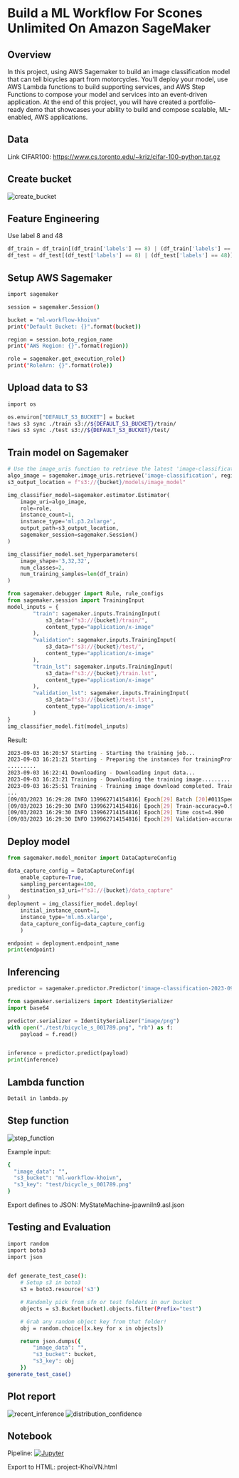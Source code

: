 # Build a ML Workflow For Scones Unlimited On Amazon SageMaker

## Overview
In this project, using AWS Sagemaker to build an image classification model that can tell bicycles apart from motorcycles. You'll deploy your model, use AWS Lambda functions to build supporting services, and AWS Step Functions to compose your model and services into an event-driven application. At the end of this project, you will have created a portfolio-ready demo that showcases your ability to build and compose scalable, ML-enabled, AWS applications.

## Data
Link CIFAR100: https://www.cs.toronto.edu/~kriz/cifar-100-python.tar.gz

## Create bucket
![create_bucket](images/create_bucket_s3.png)

## Feature Engineering
Use label 8 and 48
```python
df_train = df_train[(df_train['labels'] == 8) | (df_train['labels'] == 48)]
df_test = df_test[(df_test['labels'] == 8) | (df_test['labels'] == 48)]
```

## Setup AWS Sagemaker
```bash
import sagemaker

session = sagemaker.Session()

bucket = "ml-workflow-khoivn"
print("Default Bucket: {}".format(bucket))

region = session.boto_region_name
print("AWS Region: {}".format(region))

role = sagemaker.get_execution_role()
print("RoleArn: {}".format(role))
```

## Upload data to S3
```bash
import os

os.environ["DEFAULT_S3_BUCKET"] = bucket
!aws s3 sync ./train s3://${DEFAULT_S3_BUCKET}/train/
!aws s3 sync ./test s3://${DEFAULT_S3_BUCKET}/test/
```

## Train model on Sagemaker
```python
# Use the image_uris function to retrieve the latest 'image-classification' image
algo_image = sagemaker.image_uris.retrieve('image-classification', region, version='latest')
s3_output_location = f"s3://{bucket}/models/image_model"
```

```python
img_classifier_model=sagemaker.estimator.Estimator(
    image_uri=algo_image,
    role=role,
    instance_count=1,
    instance_type='ml.p3.2xlarge',
    output_path=s3_output_location,
    sagemaker_session=sagemaker.Session()
)

img_classifier_model.set_hyperparameters(
    image_shape='3,32,32',
    num_classes=2,
    num_training_samples=len(df_train)
)
```

```python
from sagemaker.debugger import Rule, rule_configs
from sagemaker.session import TrainingInput
model_inputs = {
        "train": sagemaker.inputs.TrainingInput(
            s3_data=f"s3://{bucket}/train/",
            content_type="application/x-image"
        ),
        "validation": sagemaker.inputs.TrainingInput(
            s3_data=f"s3://{bucket}/test/",
            content_type="application/x-image"
        ),
        "train_lst": sagemaker.inputs.TrainingInput(
            s3_data=f"s3://{bucket}/train.lst",
            content_type="application/x-image"
        ),
        "validation_lst": sagemaker.inputs.TrainingInput(
            s3_data=f"s3://{bucket}/test.lst",
            content_type="application/x-image"
        )
}
img_classifier_model.fit(model_inputs)
```

Result:
```bash
2023-09-03 16:20:57 Starting - Starting the training job...
2023-09-03 16:21:21 Starting - Preparing the instances for trainingProfilerReport-1693758056: InProgress
.........
2023-09-03 16:22:41 Downloading - Downloading input data...
2023-09-03 16:23:21 Training - Downloading the training image...............
2023-09-03 16:25:51 Training - Training image download completed. Training in progress....
...
[09/03/2023 16:29:28 INFO 139962714154816] Epoch[29] Batch [20]#011Speed: 191.406 samples/sec#011accuracy=0.976190
[09/03/2023 16:29:30 INFO 139962714154816] Epoch[29] Train-accuracy=0.980847
[09/03/2023 16:29:30 INFO 139962714154816] Epoch[29] Time cost=4.990
[09/03/2023 16:29:30 INFO 139962714154816] Epoch[29] Validation-accuracy=0.802083
```

## Deploy model
```python
from sagemaker.model_monitor import DataCaptureConfig

data_capture_config = DataCaptureConfig(
    enable_capture=True,
    sampling_percentage=100,
    destination_s3_uri=f"s3://{bucket}/data_capture"
)
deployment = img_classifier_model.deploy(
    initial_instance_count=1,
    instance_type='ml.m5.xlarge',
    data_capture_config=data_capture_config
    )

endpoint = deployment.endpoint_name
print(endpoint)
```

## Inferencing
```python
predictor = sagemaker.predictor.Predictor('image-classification-2023-09-03-16-30-39-872')

from sagemaker.serializers import IdentitySerializer
import base64

predictor.serializer = IdentitySerializer("image/png")
with open("./test/bicycle_s_001789.png", "rb") as f:
    payload = f.read()


inference = predictor.predict(payload)
print(inference)
```

## Lambda function
```bash
Detail in lambda.py
```

## Step function
![step_function](images/step_function.png)

Example input:
```bash
{
  "image_data": "",
  "s3_bucket": "ml-workflow-khoivn",
  "s3_key": "test/bicycle_s_001789.png"
}
```

Export defines to JSON: MyStateMachine-jpawniln9.asl.json

## Testing and Evaluation
```bash
import random
import boto3
import json


def generate_test_case():
    # Setup s3 in boto3
    s3 = boto3.resource('s3')

    # Randomly pick from sfn or test folders in our bucket
    objects = s3.Bucket(bucket).objects.filter(Prefix="test")

    # Grab any random object key from that folder!
    obj = random.choice([x.key for x in objects])

    return json.dumps({
        "image_data": "",
        "s3_bucket": bucket,
        "s3_key": obj
    })
generate_test_case()
```

## Plot report
![recent_inference](images/recent_inference.png)
![distribution_confidence](images/distribution_confidence.png)

## Notebook
Pipeline: [![Jupyter](https://img.shields.io/badge/jupyter-%23FA0F.svg?style=for-the-badge&logo=jupyter&logoColor=white)](../../projects/ml_workflow_for_scones_unlimited/project-KhoiVN.ipynb)

Export to HTML: project-KhoiVN.html
